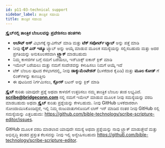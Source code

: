 ```yaml
---
id: p11-03-technical support
sidebar_label: ತಾಂತ್ರಿಕ ಸಹಾಯ
title: ತಾಂತ್ರಿಕ ಸಹಾಯ
---
```

**ಸ್ಕ್ರೈಬ್‌ನಲ್ಲಿ ತಾಂತ್ರಿಕ ಬೆಂಬಲವನ್ನು ಪ್ರವೇಶಿಸಲು ಹಂತಗಳು**

- **ಅಬೌಟ್ ಅಸ್** ವಿಭಾಗಕ್ಕೆ ನ್ಯಾವಿಗೇಟ್ ಮಾಡಿ ಮತ್ತು **ಟೆಕ್ ಸಪೋರ್ಟ್ ಟ್ಯಾಬ್** ಅನ್ನು ಪತ್ತೆ ಮಾಡಿ
- ನೀವು **ರೈಸ್ ಎನ್ ಇಶ್ಯೂ** ಟ್ಯಾಬ್ ಅನ್ನು ಆಯ್ಕೆ ಮಾಡುವ ಮೂಲಕ ಸಮಸ್ಯೆಯನ್ನು ಸಲ್ಲಿಸಬಹುದು ಮತ್ತು ಅದರ ಪ್ರಗತಿಯನ್ನು ಅನುಕೂಲಕರವಾಗಿ **ಟ್ರ್ಯಾಕ್** ಮಾಡಬಹುದು
- ನಿಮ್ಮ ಕಾಳಜಿಗಳ ಬಗ್ಗೆ ನಮಗೆ ಬರೆಯಲು, ಇನ್‌ಬಾಕ್ಸ್ ಐಕಾನ್ ಕ್ಲಿಕ್ ಮಾಡಿ
- ಇಮೇಲ್ ಬರೆಯಲು ಮತ್ತು ನಮಗೆ ಸಂದೇಶವನ್ನು ಕಳುಹಿಸಲು ನಿಮಗೆ ಆಯ್ಕೆ ಇದೆ
- ಟೆಕ್ ಬೆಂಬಲ ಪುಟದ ಕೆಳಭಾಗದಲ್ಲಿ, ನೀವು **ಡಾಕ್ಯುಮೆಂಟೇಶನ್** (ಬಳಕೆದಾರ ಕೈಪಿಡಿ) ಮತ್ತು **ಮೂಲ ಕೋಡ್** ಗೆ ಲಿಂಕ್‌ಗಳನ್ನು ಕಾಣುತ್ತೀರಿ
- ಈ ಪುಟದಿಂದ ನಿರ್ಗಮಿಸಲು, **ಕ್ಲೋಸ್** ಬಟನ್ ಅನ್ನು ಕ್ಲಿಕ್ ಮಾಡಿ

**ಸ್ಕ್ರೈಬ್** ಕುರಿತು ಯಾವುದೇ ಪ್ರಶ್ನೆ ಅಥವಾ ಕಾಳಜಿಗೆ ಉತ್ತರಿಸಲು ನಮ್ಮ ತಾಂತ್ರಿಕ ಬೆಂಬಲ ತಂಡ ಲಭ್ಯವಿದೆ. **scribe@bridgeconn.com** ನಲ್ಲಿ ನಮಗೆ ಇಮೇಲ್ ಮಾಡುವ ಮೂಲಕ ನೀವು ಸಮಸ್ಯೆಯನ್ನು ವರದಿ ಮಾಡಬಹುದು ಅಥವಾ **ಸ್ಕ್ರೈಬ್** ಕುರಿತು ಪ್ರಶ್ನೆಯನ್ನು ಕೇಳಬಹುದು. ನೀವು GitHub ಬಳಕೆದಾರರಾಗಿ ನೋಂದಾಯಿಸಿಕೊಂಡಿದ್ದರೆ, ಇಲ್ಲಿ ನಿಮ್ಮ ರುಜುವಾತುಗಳೊಂದಿಗೆ ಲಾಗ್ ಇನ್ ಮಾಡಿದ ನಂತರ ನೀವು GitHub ನಲ್ಲಿ ಸಮಸ್ಯೆಯನ್ನು ಎತ್ತಬಹುದು: https://github.com/bible-technology/scribe-scripture-editor/issues.

GitHub ಮೂಲಕ ವರದಿ ಮಾಡಲಾದ ಯಾವುದೇ ಸಮಸ್ಯೆ ಅಥವಾ ಪ್ರಶ್ನೆಯನ್ನು ನಾವು ಟ್ರ್ಯಾಕ್ ಮಾಡುತ್ತೇವೆ ಮತ್ತು ಅಭಿವೃದ್ಧಿ ತಂಡದ ಪ್ರಸ್ತುತ ಕೆಲಸವನ್ನು ನೀವು ಇಲ್ಲಿ ಅನ್ವೇಷಿಸಬಹುದು https://github.com/bible-technology/scribe-scripture-editor.

